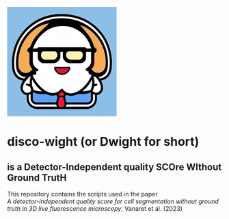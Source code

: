 ![Dwight](/imgs/dwight.png "that's dwight")
# disco-wight (or **Dwight** for short)
## is a **D**etector-**I**ndependent quality **SCO**re **WI**thout **G**round **T**rut**H**

This repository contains the scripts used in the paper  
*A detector-independent quality score for cell segmentation without ground truth in 3D live fluorescence microscopy*, Vanaret et al. (2023)
